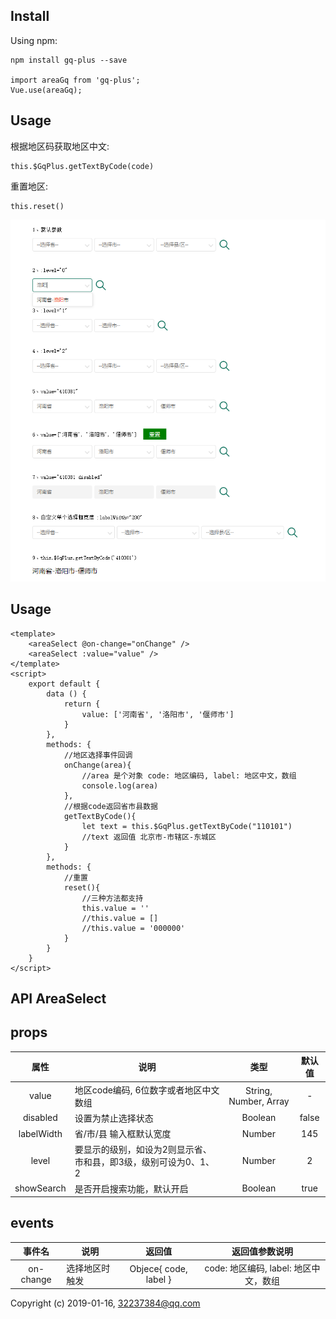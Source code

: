 ## Install

Using npm:
```
npm install gq-plus --save

import areaGq from 'gq-plus';
Vue.use(areaGq);

```

## Usage

根据地区码获取地区中文:
```
this.$GqPlus.getTextByCode(code)

```

重置地区:
```
this.reset()

```

<img src="https://github.com/zgeaw/gq-plus/blob/master/dist/demo.png?raw=true"/>

## Usage

```vue
<template>
    <areaSelect @on-change="onChange" />
    <areaSelect :value="value" />
</template>
<script>
    export default {
        data () {
            return {
                value: ['河南省', '洛阳市', '偃师市']
            }
        },
        methods: {
        	//地区选择事件回调
        	onChange(area){
        		//area 是个对象 code: 地区编码, label: 地区中文，数组
        		console.log(area)
        	},
            //根据code返回省市县数据
            getTextByCode(){
                let text = this.$GqPlus.getTextByCode("110101")
                //text 返回值 北京市-市辖区-东城区
            }
        },
        methods: {
            //重置
            reset(){
                //三种方法都支持
                this.value = ''
                //this.value = []
                //this.value = '000000'
            }
        }
    }
</script>
```

## API AreaSelect
## props
属性|说明|类型|默认值
:-------: | -------  |  :-------:  |  :-------:
value |  地区code编码, 6位数字或者地区中文数组  |String, Number, Array |  -
disabled |  设置为禁止选择状态  |Boolean |  false
labelWidth |  省/市/县 输入框默认宽度  |Number |  145
level |  要显示的级别，如设为2则显示省、市和县，即3级，级别可设为0、1、2  |Number |  2
showSearch |  是否开启搜索功能，默认开启  |Boolean |  true

## events
事件名|说明|返回值|返回值参数说明
:-------: | -------  |  :-------:  |  :-------:
on-change |  选择地区时触发  |Objece{ code, label } | code: 地区编码, label: 地区中文，数组

Copyright (c) 2019-01-16, 32237384@qq.com
